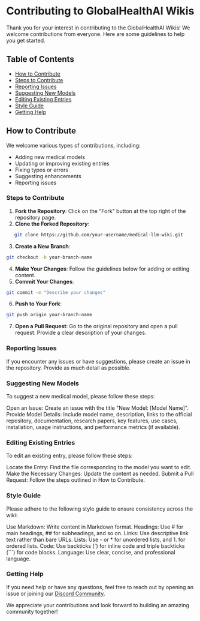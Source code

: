 # Contributing to GlobalHealthAI Wikis

Thank you for your interest in contributing to the GlobalHealthAI Wikis! We welcome contributions from everyone. Here are some guidelines to help you get started.

## Table of Contents
- [How to Contribute](#how-to-contribute)
- [Steps to Contribute](#steps-to-contribute)
- [Reporting Issues](#reporting-issues)
- [Suggesting New Models](#suggesting-new-models)
- [Editing Existing Entries](#editing-existing-entries)
- [Style Guide](#style-guide)
- [Getting Help](#getting-help)


## How to Contribute

We welcome various types of contributions, including:
- Adding new medical models
- Updating or improving existing entries
- Fixing typos or errors
- Suggesting enhancements
- Reporting issues

### Steps to Contribute

1. **Fork the Repository**: Click on the "Fork" button at the top right of the repository page.
2. **Clone the Forked Repository**:

```sh
   git clone https://github.com/your-username/medical-llm-wiki.git
```

3. **Create a New Branch**:

```sh
git checkout -b your-branch-name
```

4. **Make Your Changes**: Follow the guidelines below for adding or editing content.
5. **Commit Your Changes**:

```sh
git commit -m "Describe your changes"
```

6. **Push to Your Fork**:

```sh
git push origin your-branch-name
```

7. **Open a Pull Request**: Go to the original repository and open a pull request. Provide a clear description of your changes.

### Reporting Issues

If you encounter any issues or have suggestions, please create an issue in the repository. Provide as much detail as possible.

### Suggesting New Models
To suggest a new medical model, please follow these steps:

Open an Issue: Create an issue with the title "New Model: [Model Name]".
Provide Model Details: Include model name, description, links to the official repository, documentation, research papers, key features, use cases, installation, usage instructions, and performance metrics (if available).

### Editing Existing Entries
To edit an existing entry, please follow these steps:

Locate the Entry: Find the file corresponding to the model you want to edit.
Make the Necessary Changes: Update the content as needed.
Submit a Pull Request: Follow the steps outlined in How to Contribute.

### Style Guide
Please adhere to the following style guide to ensure consistency across the wiki:

Use Markdown: Write content in Markdown format.
Headings: Use # for main headings, ## for subheadings, and so on.
Links: Use descriptive link text rather than bare URLs.
Lists: Use - or * for unordered lists, and 1. for ordered lists.
Code: Use backticks (`) for inline code and triple backticks (```) for code blocks.
Language: Use clear, concise, and professional language.

### Getting Help
If you need help or have any questions, feel free to reach out by opening an issue or joining our [Discord Community](https://discord.gg/KXG8V5ZSpy).

We appreciate your contributions and look forward to building an amazing community together!
